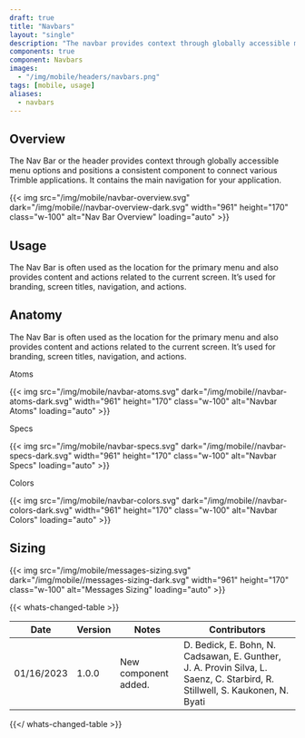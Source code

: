 ```yaml
---
draft: true
title: "Navbars"
layout: "single"
description: "The navbar provides context through globally accessible menu options."
components: true
component: Navbars
images:
  - "/img/mobile/headers/navbars.png"
tags: [mobile, usage]
aliases:
  - navbars
---
```


## Overview

The Nav Bar or the header provides context through globally accessible menu options and positions a consistent component to connect various Trimble applications. It contains the main navigation for your application.

{{< img src="/img/mobile/navbar-overview.svg" dark="/img/mobile//navbar-overview-dark.svg" width="961" height="170" class="w-100" alt="Nav Bar Overview" loading="auto" >}}

## Usage

The Nav Bar is often used as the location for the primary menu and also provides content and actions related to the current screen. It’s used for branding, screen titles, navigation, and actions.

## Anatomy

The Nav Bar is often used as the location for the primary menu and also provides content and actions related to the current screen. It’s used for branding, screen titles, navigation, and actions.

Atoms

{{< img src="/img/mobile/navbar-atoms.svg" dark="/img/mobile//navbar-atoms-dark.svg" width="961" height="170" class="w-100" alt="Navbar Atoms" loading="auto" >}}

Specs

{{< img src="/img/mobile/navbar-specs.svg" dark="/img/mobile//navbar-specs-dark.svg" width="961" height="170" class="w-100" alt="Navbar Specs" loading="auto" >}}

Colors

{{< img src="/img/mobile/navbar-colors.svg" dark="/img/mobile//navbar-colors-dark.svg" width="961" height="170" class="w-100" alt="Navbar Colors" loading="auto" >}}

## Sizing

{{< img src="/img/mobile/messages-sizing.svg" dark="/img/mobile//messages-sizing-dark.svg" width="961" height="170" class="w-100" alt="Messages Sizing" loading="auto" >}}

{{< whats-changed-table >}}

| Date       | Version | Notes                               | Contributors |
| ---------- | ------- | ----------------------------------- | ------------ |
| 01/16/2023 | 1.0.0   | New component added. | D. Bedick, E. Bohn, N. Cadsawan, E. Gunther, J. A. Provin Silva, L. Saenz, C. Starbird, R. Stillwell, S. Kaukonen, N. Byati  |

{{</ whats-changed-table >}}
